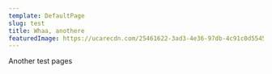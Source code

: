 ```yaml
---
template: DefaultPage
slug: test
title: Whaa, anothere
featuredImage: https://ucarecdn.com/25461622-3ad3-4e36-97db-4c91c0d5545b/
---
```

Another test pages